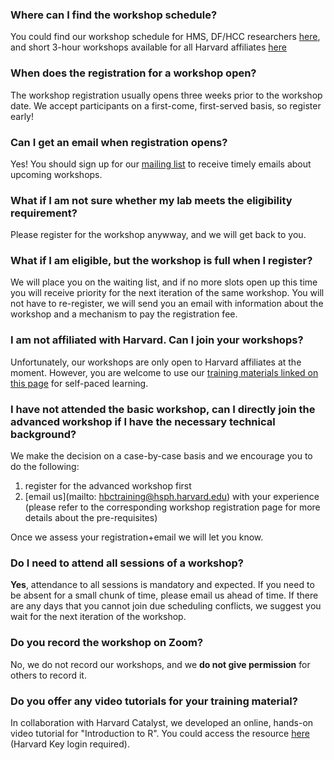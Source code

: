 
### Where can I find the workshop schedule?

You could find our workshop schedule for HMS, DF/HCC researchers [here](https://bioinformatics.sph.harvard.edu/upcoming-workshops), and short 3-hour workshops available for all Harvard affiliates [here](https://bioinformatics.sph.harvard.edu/current-bioinformatics-topics-workshops)

### When does the registration for a workshop open?

The workshop registration usually opens three weeks prior to the workshop date. We accept participants on a first-come, first-served basis, so register early!

### Can I get an email when registration opens?

Yes! You should sign up for our [mailing list](https://hsphsun3.harvard.edu/mailman/listinfo/hbctraining) to receive timely emails about upcoming workshops.

### What if I am not sure whether my lab meets the eligibility requirement?

Please register for the workshop anywway, and we will get back to you.

### What if I am eligible, but the workshop is full when I register?

We will place you on the waiting list, and if no more slots open up this time you will receive priority for the next iteration of the same workshop. You will not have to re-register, we will send you an email with information about the workshop and a mechanism to pay the registration fee.

### I am not affiliated with Harvard. Can I join your workshops?

Unfortunately, our workshops are only open to Harvard affiliates at the moment. However, you are welcome to use our [training materials linked on this page](https://hbctraining.github.io/main/) for self-paced learning.

### I have not attended the basic workshop, can I directly join the advanced workshop if I have the necessary technical background?

We make the decision on a case-by-case basis and we encourage you to do the following:
1. register for the advanced workshop first
1. [email us](mailto: hbctraining@hsph.harvard.edu) with your experience (please refer to the corresponding workshop registration page for more details about the pre-requisites)

Once we assess your registration+email we will let you know.

### Do I need to attend all sessions of a workshop?

**Yes**, attendance to all sessions is mandatory and expected. If you need to be absent for a small chunk of time, please email us ahead of time. If there are any days that you cannot join due scheduling conflicts, we suggest you wait for the next iteration of the workshop.

### Do you record the workshop on Zoom?

No, we do not record our workshops, and we **do not give permission** for others to record it.

### Do you offer any video tutorials for your training material?

In collaboration with Harvard Catalyst, we developed an online, hands-on video tutorial for "Introduction to R". You could access the resource [here](https://catalyst.harvard.edu/courses/intro-to-r/) (Harvard Key login required).
